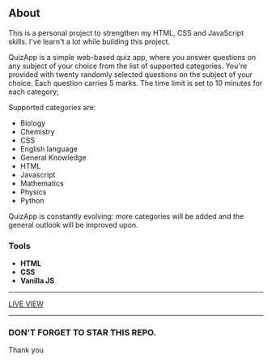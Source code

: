 ## About 
This is a personal project to strengthen my HTML, CSS and JavaScript skills.
I've learn't a lot while building this project.

QuizApp is a simple web-based quiz app, where you answer questions on any  subject of your choice from the list of supported categories.
You're provided with twenty randomly selected questions on the subject of your choice. Each question carries 5 marks.
The time limit is set to 10 minutes for each category;

Supported categories are:
* Biology
* Chemistry
* CSS
* English language
* General Knowledge
* HTML
* Javascript
* Mathematics
* Physics
* Python

QuizApp is constantly evolving: more categories will be added and the general outlook will be improved upon.

### Tools 
* **HTML**
* **CSS**
* **Vanilla JS**



___

[LIVE VIEW](https://quiz-app-jscriptural.vercel.app/)
 ___

### DON'T FORGET TO STAR THIS REPO.

Thank you
